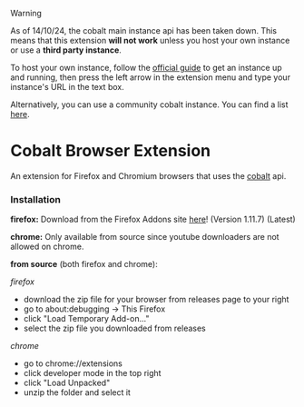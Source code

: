 > [!WARNING]
> As of 14/10/24, the cobalt main instance api has been taken down. This means that this extension **will not work** unless you host your own instance or use a **third party instance**.
>
> To host your own instance, follow the [official guide](https://github.com/imputnet/cobalt/blob/main/docs/run-an-instance.md) to get an instance up and running, then press the left arrow in the extension menu and type your instance's URL in the text box.
>
> Alternatively, you can use a community cobalt instance. You can find a list [here](https://instances.hyper.lol/).

# Cobalt Browser Extension
An extension for Firefox and Chromium browsers that uses the [cobalt](https://cobalt.tools/) api.

### Installation
**firefox:** Download from the Firefox Addons site [here](https://addons.mozilla.org/en-GB/firefox/addon/cobaltextension/)! (Version 1.11.7) (Latest)

**chrome:** Only available from source since youtube downloaders are not allowed on chrome.

**from source** (both firefox and chrome):

_firefox_
- download the zip file for your browser from releases page to your right
- go to about:debugging -> This Firefox
- click "Load Temporary Add-on..."
- select the zip file you downloaded from releases

_chrome_
- go to chrome://extensions
- click developer mode in the top right
- click "Load Unpacked"
- unzip the folder and select it 
